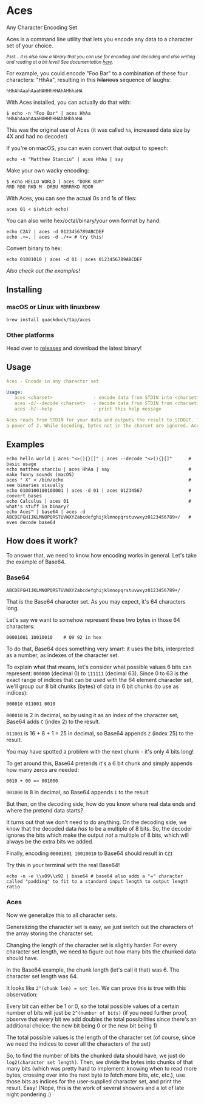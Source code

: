 # Aces

[comment]: <> (**A**ny **C**haracter **E**ncoding **S**et)
Any Character Encoding Set

Aces is a command line utility that lets you encode any data to a character set of your choice.

<sup>_Psst... it is also now a library that you can use for encoding and decoding and also writing and reading at a bit level! See documentation [here](https://pkg.go.dev/github.com/quackduck/aces)._</sup>

For example, you could encode "Foo Bar" to a combination of these four characters: "HhAa", resulting in this ~~hilarious~~ sequence of laughs:
```text
hHhAhAaahAaaHAHHhHHAhAHhhaHA
```
With Aces installed, you can actually do that with:
```shell
$ echo -n "Foo Bar" | aces HhAa
hHhAhAaahAaaHAHHhHHAhAHhhaHA
```
This was the original use of Aces (it was called `ha`, increased data size by 4X and had no decoder)

If you're on macOS, you can even convert that output to speech:
```shell
echo -n "Matthew Stanciu" | aces HhAa | say
```

Make your own wacky encoding:
```shell
$ echo HELLO WORLD | aces "DORK BUM"
RRD RBO RKD M  DRBU MBRRRKD RDOR
```

With Aces, you can see the actual 0s and 1s of files:
```shell
aces 01 < $(which echo)
```
You can also write hex/octal/binary/your own format by hand:
```shell
echo C2A7 | aces -d 0123456789ABCDEF
echo .+=. | aces -d ./+= # try this!
```
Convert binary to hex:
```shell
echo 01001010 | aces -d 01 | aces 0123456789ABCDEF
```

_Also check out the examples!_
## Installing

### macOS or Linux with linuxbrew
```shell
brew install quackduck/tap/aces
```

### Other platforms
Head over to [releases](https://github.com/quackduck/aces/releases) and download the latest binary!

## Usage
```yaml
Aces - Encode in any character set

Usage:
   aces <charset>               - encode data from STDIN into <charset>
   aces -d/--decode <charset>   - decode data from STDIN from <charset>
   aces -h/--help               - print this help message

Aces reads from STDIN for your data and outputs the result to STDOUT. The charset length must be
a power of 2. While decoding, bytes not in the charset are ignored. Aces does not add any padding.
```
## Examples
```shell
echo hello world | aces "<>(){}[]" | aces --decode "<>(){}[]"      # basic usage
echo matthew stanciu | aces HhAa | say                             # make funny sounds (macOS)
aces " X" < /bin/echo                                              # see binaries visually
echo 0100100100100001 | aces -d 01 | aces 01234567                 # convert bases
echo Calculus | aces 01                                            # what's stuff in binary?
echo Aces™ | base64 | aces -d
ABCDEFGHIJKLMNOPQRSTUVWXYZabcdefghijklmnopqrstuvwxyz0123456789+/   # even decode base64
```

## How does it work?
To answer that, we need to know how encoding works in general. Let's take the example of Base64.

### Base64
```text
ABCDEFGHIJKLMNOPQRSTUVWXYZabcdefghijklmnopqrstuvwxyz0123456789+/
```
That is the Base64 character set. As you may expect, it's 64 characters long. 

Let's say we want to somehow represent these two bytes in those 64 characters:
```text
00001001 10010010    # 09 92 in hex
```
To do that, Base64 does something very smart: it uses the bits, interpreted as a number, as indexes of the character set.

To explain what that means, let's consider what possible values 6 bits can represent: `000000` (decimal 0) to `111111` (decimal 63).
Since 0 to 63 is the exact range of indices that can be used with the 64 element character set, we'll group our 8 bit chunks (bytes) of data in 6 bit chunks (to use as indices):
```text
000010 011001 0010
```
`000010` is 2 in decimal, so by using it as an index of the character set, Base64 adds `C` (index 2) to the result.

`011001` is 16 + 8 + 1 = 25 in decimal, so Base64 appends `Z` (index 25) to the result.

You may have spotted a problem with the next chunk - it's only 4 bits long!

To get around this, Base64 pretends it's a 6 bit chunk and simply appends how many zeros are needed:
```
0010 + 00 => 001000
```
`001000` is 8 in decimal, so Base64 appends `I` to the result

But then, on the decoding side, how do you know where real data ends and where the pretend data starts?

It turns out that we don't need to do anything. On the decoding side, we know that the decoded data _has_ to be a multiple of 8 bits. So, the decoder ignores the bits which make the output _not_ a multiple of 8 bits, which will always be the extra bits we added.

Finally, encoding `00001001 10010010` to Base64 should result in `CZI`

Try this in your terminal with the real Base64!
```shell
echo -n -e \\x09\\x92 | base64 # base64 also adds a "=" character called "padding" to fit to a standard input length to output length ratio
```

### Aces

Now we generalize this to all character sets.

Generalizing the character set is easy, we just switch out the characters of the array storing the character set.

Changing the length of the character set is slightly harder. For every character set length, we need to figure out how many bits the chunked data should have. 

In the Base64 example, the chunk length (let's call it that) was 6. The character set length was 64.

[comment]: <> (Let's do another example: in octal, the character set length is 8 and the chunk length will be 3 &#40;`000` to `111` = 0 to 7&#41;)

[comment]: <> (For a character set length of 4, we'd need a chunk length of 2 &#40;`00` to `11` is 0 to 3&#41;)

[comment]: <> (```text)

[comment]: <> (set len => chunk len)

[comment]: <> (     4  => 2)

[comment]: <> (     8  => 3)

[comment]: <> (     64 => 6)

[comment]: <> (```)
It looks like `2^(chunk len) = set len`. We can prove this is true with this observation:

Every bit can either be 1 or 0, so the total possible values of a certain number of bits will just be `2^(number of bits)` (if you need further proof, observe that every bit we add doubles the total possibilities since there's an additional choice: the new bit being 0 or the new bit being 1)

The total possible values is the length of the character set (of course, since we need the indices to cover all the characters of the set)

So, to find the number of bits the chunked data should have, we just do `log2(character set length)`. Then, we divide the bytes into chunks of that many bits (which was pretty hard to implement: knowing when to read more bytes, crossing over into the next byte to fetch more bits, etc, etc.), use those bits as indices for the user-supplied character set, and print the result. Easy! (Nope, this is the work of several showers and a lot of late night pondering :) 






